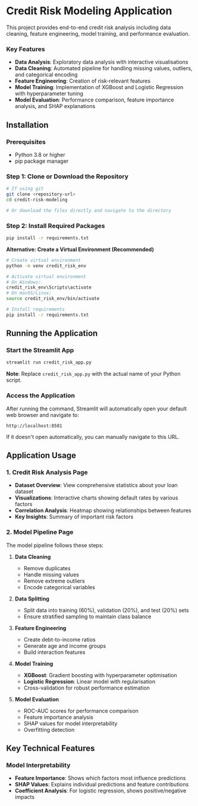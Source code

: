 # Credit Risk Modeling Application

This project provides end-to-end credit risk analysis including data cleaning, feature engineering, model training, and performance evaluation.



### Key Features

- **Data Analysis**: Exploratory data analysis with interactive visualisations
- **Data Cleaning**: Automated pipeline for handling missing values, outliers, and categorical encoding
- **Feature Engineering**: Creation of risk-relevant features 
- **Model Training**: Implementation of XGBoost and Logistic Regression with hyperparameter tuning
- **Model Evaluation**: Performance comparison, feature importance analysis, and SHAP explanations


## Installation

### Prerequisites

- Python 3.8 or higher
- pip package manager

### Step 1: Clone or Download the Repository

```bash
# If using git
git clone <repository-url>
cd credit-risk-modeling

# Or download the files directly and navigate to the directory
```

### Step 2: Install Required Packages

```bash
pip install -r requirements.txt
```

**Alternative: Create a Virtual Environment (Recommended)**

```bash
# Create virtual environment
python -m venv credit_risk_env

# Activate virtual environment
# On Windows:
credit_risk_env\Scripts\activate
# On macOS/Linux:
source credit_risk_env/bin/activate

# Install requirements
pip install -r requirements.txt
```


## Running the Application

### Start the Streamlit App

```bash
streamlit run credit_risk_app.py
```

**Note**: Replace `credit_risk_app.py` with the actual name of your Python script.

### Access the Application

After running the command, Streamlit will automatically open your default web browser and navigate to:

```
http://localhost:8501
```

If it doesn't open automatically, you can manually navigate to this URL.

## Application Usage

### 1. Credit Risk Analysis Page

- **Dataset Overview**: View comprehensive statistics about your loan dataset
- **Visualizations**: Interactive charts showing default rates by various factors
- **Correlation Analysis**: Heatmap showing relationships between features
- **Key Insights**: Summary of important risk factors

### 2. Model Pipeline Page

The model pipeline follows these steps:

1. **Data Cleaning**
   - Remove duplicates
   - Handle missing values
   - Remove extreme outliers
   - Encode categorical variables

2. **Data Splitting**
   - Split data into training (60%), validation (20%), and test (20%) sets
   - Ensure stratified sampling to maintain class balance

3. **Feature Engineering**
   - Create debt-to-income ratios
   - Generate age and income groups
   - Build interaction features

4. **Model Training**
   - **XGBoost**: Gradient boosting with hyperparameter optimisation
   - **Logistic Regression**: Linear model with regularisation
   - Cross-validation for robust performance estimation

5. **Model Evaluation**
   - ROC-AUC scores for performance comparison
   - Feature importance analysis
   - SHAP values for model interpretability
   - Overfitting detection

## Key Technical Features


### Model Interpretability

- **Feature Importance**: Shows which factors most influence predictions
- **SHAP Values**: Explains individual predictions and feature contributions
- **Coefficient Analysis**: For logistic regression, shows positive/negative impacts
